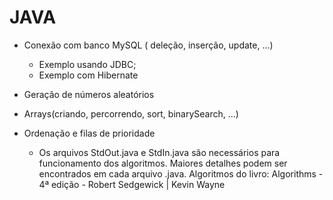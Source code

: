 JAVA
====
  - Conexão com banco MySQL ( deleção, inserção, update, ...)
      - Exemplo usando JDBC;
      - Exemplo com Hibernate

  - Geração de números aleatórios

  - Arrays(criando, percorrendo, sort, binarySearch, ...)

  - Ordenação e filas de prioridade
      - Os arquivos StdOut.java e StdIn.java são necessários para funcionamento dos algoritmos. Maiores detalhes podem ser encontrados em cada arquivo .java. Algoritmos do livro: Algorithms - 4ª edição - Robert Sedgewick | Kevin Wayne

  
